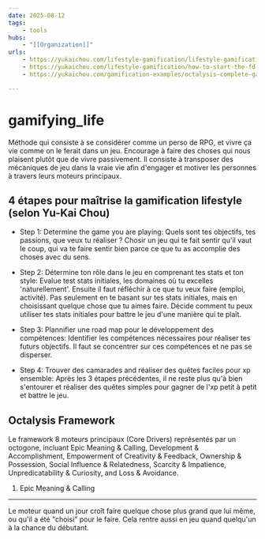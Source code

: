 ```yaml
---
date: 2025-08-12
tags:
    - tools
hubs:
    - "[[Organization]]"
urls:
    - https://yukaichou.com/lifestyle-gamification/lifestyle-gamification/
    - https://yukaichou.com/lifestyle-gamification/how-to-start-the-fd-lifestyle/
    - https://yukaichou.com/gamification-examples/octalysis-complete-gamification-framework/

---
```


# gamifying_life 


Méthode qui consiste à se considérer comme un perso de RPG, et vivre ça vie comme on le 
ferait dans un jeu. Encourage à faire des choses qui nous plaisent plutôt que de vivre
passivement.
Il consiste à transposer des mécaniques de jeu dans la vraie vie afin d'engager et 
motiver les personnes à travers leurs moteurs principaux.


## 4 étapes pour maîtrise la gamification lifestyle (selon Yu-Kai Chou)

- Step 1: Determine the game you are playing:
Quels sont tes objectifs, tes passions, que veux tu réaliser ?
Chosir un jeu qui te fait sentir qu'il vaut le coup, qui va te faire sentir bien parce
ce que tu as accomplie des choses avec du sens.

- Step 2: Détermine ton rôle dans le jeu en comprenant tes stats et ton style:
Evalue test stats initiales, les domaines où tu excelles 'naturellement'. 
Ensuite il faut réfléchir  à ce que tu veux faire (emploi, activité). Pas seulement en 
te basant sur tes stats initiales, mais en choisissant quelque chose que tu aimes faire.
Décide comment tu peux utiliser tes stats initiales pour battre le jeu  d'une manière 
qui te plaît.

- Step 3: Plannifier une road map pour le développement des compétences:
Identifier les compétences nécessaires pour réaliser tes futurs objectifs.
Il faut se concentrer sur ces compétences et ne pas se disperser.

- Step 4: Trouver des camarades and réaliser des quêtes faciles pour xp ensemble:
Après les 3 étapes précédentes, il ne reste plus qu'à bien s'entourer et réaliser des
quêtes simples pour gagner de l'xp petit à petit et battre le jeu.


## Octalysis Framework

Le framework 8 moteurs principaux (Core Drivers) représentés par un octogone, incluant 
Epic Meaning & Calling, Development & Accomplishment, Empowerment of Creativity & Feedback, 
Ownership & Possession, Social Influence & Relatedness, Scarcity & Impatience, 
Unpredicatability & Curiosity, and Loss & Avoidance.

1. Epic Meaning & Calling
---
Le moteur quand un jour croît faire quelque chose plus grand que lui même, ou qu'il a
été "choisi" pour le faire.
Cela rentre aussi en jeu quand quelqu'un à la chance du débutant.
